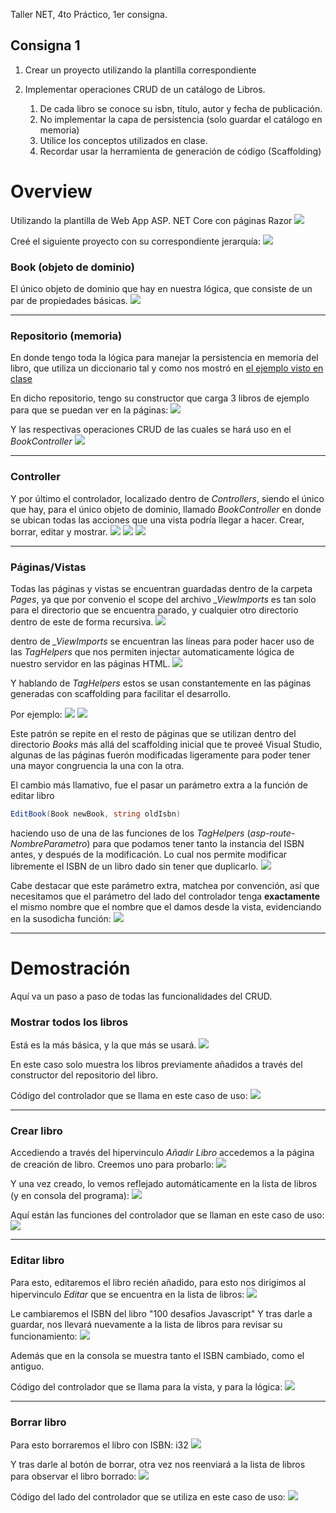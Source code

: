 Taller NET, 4to Práctico, 1er consigna.
## Consigna 1

1. Crear un proyecto utilizando la plantilla correspondiente
2. Implementar operaciones CRUD de un catálogo de Libros.

	1. De cada libro se conoce su isbn, título, autor y fecha de publicación.
	2. No implementar la capa de persistencia (solo guardar el catálogo en memoria)
	3. Utilice los conceptos utilizados en clase.
	4. Recordar usar la herramienta de generación de código (Scaffolding)


# Overview

Utilizando la plantilla de Web App ASP. NET Core con páginas Razor
![](_attachments/Pasted%20image%2020240902194942.png)

Creé el siguiente proyecto con su correspondiente jerarquía:
![](_attachments/Pasted%20image%2020240902231303.png)

### Book (objeto de dominio)
El único objeto de dominio que hay en nuestra lógica, que consiste de un par de propiedades básicas.
![](_attachments/Pasted%20image%2020240903020519.png)

---
### Repositorio (memoria)
En donde tengo toda la lógica para manejar la persistencia en memoria del libro, que utiliza un diccionario tal y como nos mostró en [el ejemplo visto en clase](https://github.com/gabrielaramburu/TallerNET/tree/main/01_3_webAppEjemplo)


En dicho repositorio, tengo su constructor que carga 3 libros de ejemplo para que se puedan ver en la páginas:
![](_attachments/Pasted%20image%2020240902235800.png)

Y las respectivas operaciones CRUD de las cuales se hará uso en el *BookController*
![](_attachments/Pasted%20image%2020240902235921.png)

---
### Controller
Y por último el controlador, localizado dentro de *Controllers*, siendo el único que hay, para el único objeto de dominio, llamado *BookController*
en donde se ubican todas las acciones que una vista podría llegar a hacer.
Crear, borrar, editar y mostrar.
![](_attachments/Pasted%20image%2020240902234938.png)
![](_attachments/Pasted%20image%2020240902235133.png)
![](_attachments/Pasted%20image%2020240902235315.png)

---
### Páginas/Vistas
Todas las páginas y vistas se encuentran guardadas dentro de la carpeta *Pages*, ya que por convenio el scope del archivo *_ViewImports* es tan solo para el directorio que se encuentra parado, y cualquier otro directorio dentro de este de forma recursiva.
![](_attachments/Pasted%20image%2020240903023622.png)

dentro de *_ViewImports* se encuentran las líneas para poder hacer uso de las *TagHelpers* que nos permiten injectar automaticamente lógica de nuestro servidor en las páginas HTML.
![](_attachments/Pasted%20image%2020240903023836.png)


Y hablando de *TagHelpers* estos se usan constantemente en las páginas generadas con scaffolding para facilitar el desarrollo.

Por ejemplo:
![](_attachments/Pasted%20image%2020240903024041.png)
![](_attachments/Pasted%20image%2020240903024153.png)

Este patrón se repite en el resto de páginas que se utilizan dentro del directorio *Books*
más allá del scaffolding inicial que te proveé Visual Studio, algunas de las páginas fuerón modificadas ligeramente para poder tener una mayor congruencia la una con la otra.


El cambio más llamativo, fue el pasar un parámetro extra a la función de editar libro 
```C#
EditBook(Book newBook, string oldIsbn)
```

haciendo uso de una de las funciones de los *TagHelpers* (*asp-route-NombreParametro*) para que podamos tener tanto la instancia del ISBN antes, y después de la modificación.
Lo cual nos permite modificar libremente el ISBN de un libro dado sin tener que duplicarlo.
![](_attachments/Pasted%20image%2020240903024846.png)

Cabe destacar que este parámetro extra, matchea por convención, así que necesitamos que el parámetro del lado del controlador tenga **exactamente** el mismo nombre que el nombre que el damos desde la vista, evidenciando en la susodicha función:
![](_attachments/Pasted%20image%2020240903025005.png)

---

# Demostración

Aquí va un paso a paso de todas las funcionalidades del CRUD.

### Mostrar todos los libros
Está es la más básica, y la que más se usará.
![](_attachments/Pasted%20image%2020240903031608.png)

En este caso solo muestra los libros previamente añadidos a través del constructor del repositorio del libro.

Código del controlador que se llama en este caso de uso:
![](_attachments/Pasted%20image%2020240903033327.png)

---
### Crear libro
Accediendo a través del hipervinculo *Añadir Libro* accedemos a la página de creación de libro.
Creemos uno para probarlo:
![](_attachments/Pasted%20image%2020240903031905.png)


Y una vez creado, lo vemos reflejado automáticamente en la lista de libros (y en consola del programa):
![](_attachments/Pasted%20image%2020240903031956.png)

Aquí están las funciones del controlador que se llaman en este caso de uso:
![](_attachments/Pasted%20image%2020240903034526.png)

---
### Editar libro
Para esto, editaremos el libro recién añadido, para esto nos dirigimos al hipervinculo *Editar* que se encuentra en la lista de libros:
![](_attachments/Pasted%20image%2020240903032223.png)

Le cambiaremos el ISBN del libro "100 desafios Javascript"
Y tras darle a guardar, nos llevará nuevamente a la lista de libros para revisar su funcionamiento:
![](_attachments/Pasted%20image%2020240903032339.png)

Además que en la consola se muestra tanto el ISBN cambiado, como el antiguo.


Código del controlador que se llama para la vista, y para la lógica:
![](_attachments/Pasted%20image%2020240903033542.png)

---
### Borrar libro
Para esto borraremos el libro con ISBN: i32
![](_attachments/Pasted%20image%2020240903033110.png)

Y tras darle al botón de borrar, otra vez nos reenviará a la lista de libros para observar el libro borrado:
![](_attachments/Pasted%20image%2020240903033209.png)

Código del lado del controlador que se utiliza en este caso de uso:
![](_attachments/Pasted%20image%2020240903035006.png)
